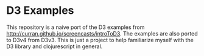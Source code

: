 # D3 Examples

This repository is a naive port of the D3 examples from http://curran.github.io/screencasts/introToD3.
The examples are also ported to D3v4 from D3v3. This is just a project to help
familiarize myself with the D3 library and clojurescript in general.

